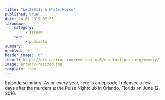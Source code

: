 ```yaml
---
title: "&#127911; A White Horse"
published: true
date: 24-06-2019 07:55
taxonomy:
    category:
         - stream
    tag:
         - podcasts
summary:
enabled: '0'
header_image: '0'
theurl: https://dts.podtrac.com/redirect.mp3/dovetail.prxu.org/memory/1148a693-9645-44a6-8d8b-8b3b857edec2/thememorypalace.mp3
image: artwork-resized.jpg
template: item
---
```

 
Episode summary: As on every year, here is an episode I released a few days after the murders at the Pulse Nightclub in Orlando, Florida on June 12, 2016.
